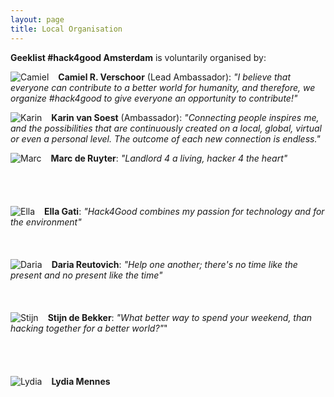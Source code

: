 ```yaml
---
layout: page
title: Local Organisation
---
```

**Geeklist \#hack4good Amsterdam** is voluntarily organised by:

<span><img src="{{ site.baseurl }}public/images/camiel.jpeg" style="float:left;padding-right:15px" alt="Camiel"/> **Camiel R. Verschoor** (Lead Ambassador): *"I believe that everyone can contribute to a better world for humanity, and therefore, we organize #hack4good to give everyone an opportunity to contribute!"* </span>

<span><img src="{{ site.baseurl }}public/images/karin.jpg" style="float:left;padding-right:15px" alt="Karin"/> **Karin van Soest** (Ambassador): *"Connecting people inspires me, and the possibilities that are continuously created on a local, global, virtual or even a personal level. The outcome of each new connection is endless."*</span>

<span><img src="{{ site.baseurl }}public/images/marc.jpg" style="float:left;padding-right:15px" alt="Marc"/> **Marc de Ruyter**: *"Landlord 4 a living, hacker 4 the heart"* </span>
<br/><br/><br/><br/><br/>
<span><img src="{{ site.baseurl }}public/images/ella.jpg" style="float:left;padding-right:15px" alt="Ella"/> **Ella Gati**: *"Hack4Good combines my passion for technology and for the environment"* </span>
<br/><br/><br/><br/>
<span><img src="{{ site.baseurl }}public/images/daria.jpg" style="float:left;padding-right:15px" alt="Daria"/> **Daria Reutovich**: *"Help one another; there's no time like the present and no present like the time"*</span>
<br/><br/><br/><br/>
<span><img src="{{ site.baseurl }}public/images/stijn.png" style="float:left;padding-right:15px" alt="Stijn"/> **Stijn de Bekker**: *"What better way to spend your weekend, than hacking together for a better world?"*" </span>
<br/><br/><br/><br/><br/>
<span><img src="{{ site.baseurl }}public/images/placeHolder.png" style="float:left;padding-right:15px" alt="Lydia"/> **Lydia Mennes**</span>
<br/><br/><br/><br/><br/>



